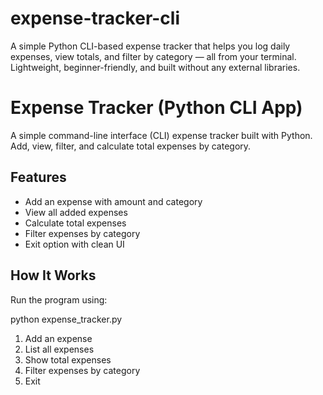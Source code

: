 # expense-tracker-cli
A simple Python CLI-based expense tracker that helps you log daily expenses, view totals, and filter by category — all from your terminal. Lightweight, beginner-friendly, and built without any external libraries.
#  Expense Tracker (Python CLI App)

A simple command-line interface (CLI) expense tracker built with Python.  
Add, view, filter, and calculate total expenses by category.

## Features

- Add an expense with amount and category
- View all added expenses
- Calculate total expenses
- Filter expenses by category
- Exit option with clean UI

##  How It Works

Run the program using:

python expense_tracker.py

1. Add an expense
2. List all expenses
3. Show total expenses
4. Filter expenses by category
5. Exit
